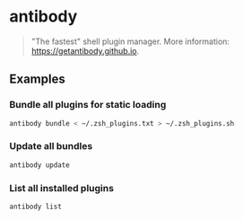 # antibody

> "The fastest" shell plugin manager. More information: <https://getantibody.github.io>.

## Examples

### Bundle all plugins for static loading

```bash
antibody bundle < ~/.zsh_plugins.txt > ~/.zsh_plugins.sh
```

### Update all bundles

```bash
antibody update
```

### List all installed plugins

```bash
antibody list
```
